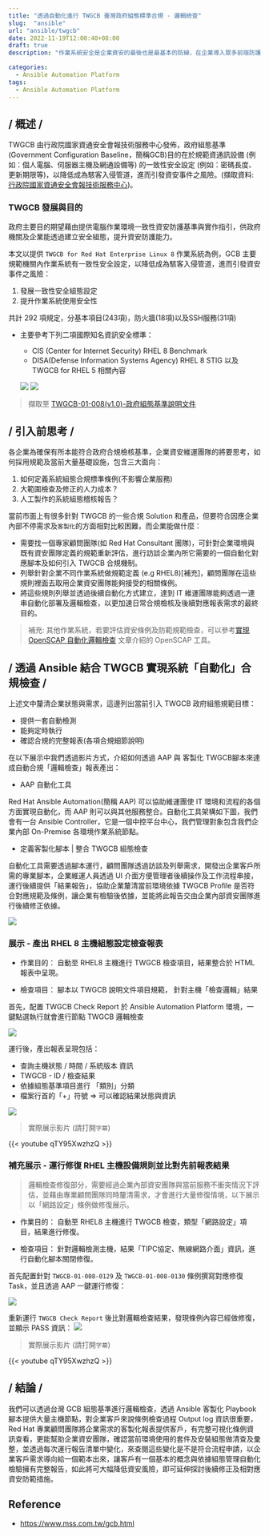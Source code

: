 ```yaml
---
title: "透過自動化進行 TWGCB 臺灣政府組態標準合規 - 邏輯檢查"
slug:  "ansible"
url: "ansible/twgcb"
date: 2022-11-19T12:00:40+08:00
draft: true
description: "作業系統安全是企業資安的最後也是最基本的防線，在企業導入眾多前端防護與強化系統後，政府資安稽核開始要求 IT 強化基礎架構的安全性。本文章將介紹如何將原有基礎設施環境各孤島系統，快速整合定義符合企業文化的「TWGCB-組態管理標準化」方法，並透過自動化工具 Ansible 降低維運成本，並建立例行作業使自動化管理企業環境及未來多元應用。"

categories:
  - Ansible Automation Platform
tags:
  - Ansible Automation Platform
---
```

## / 概述 /

TWGCB 由行政院國家資通安全會報技術服務中心發佈，政府組態基準(Government Configuration Baseline，簡稱GCB)目的在於規範資通訊設備 (例如：個人電腦、伺服器主機及網通設備等) 的一致性安全設定 (例如：密碼長度、更新期限等)，以降低成為駭客入侵管道，進而引發資安事件之風險。(擷取資料: [行政院國家資通安全會報技術服務中心](https://www.nccst.nat.gov.tw/GCB))。

### TWGCB 發展與目的

政府主要目的期望藉由提供電腦作業環境一致性資安防護基準與實作指引，供政府機關及企業能透過建立安全組態，提升資安防護能力。

本文以提供 `TWGCB for Red Hat Enterprise Linux 8` 作業系統為例，GCB 主要規範機關內作業系統有一致性安全設定，以降低成為駭客入侵管道，進而引發資安事件之風險：

1. 發展一致性安全組態設定
2. 提升作業系統使用安全性

共計 292 項規定，分基本項目(243項)，防火牆(18項)以及SSH服務(31項)
  - 主要參考下列二項國際知名資訊安全標準：
      - CIS (Center for Internet Security) RHEL 8 Benchmark
      - DISA(Defense Information Systems Agency) RHEL 8 STIG 以及 TWGCB for RHEL 5 相關內容
      
    ![](img/01.png) ![](img/02.png)

> 擷取至 [TWGCB-01-008(v1.0)-政府組態基準說明文件](https://download.nccst.nat.gov.tw/attachfilegcb/TWGCB-01-008_Red%20Hat%20Enterprise%20Linux%208%E6%94%BF%E5%BA%9C%E7%B5%84%E6%85%8B%E5%9F%BA%E6%BA%96%E8%AA%AA%E6%98%8E%E6%96%87%E4%BB%B6v1.0_1100924.pdf)


## / 引入前思考 /

各企業為確保有所本能符合政府合規檢核基準，企業資安維運團隊的將要思考，如何採用規範及當前大量基礎設施，包含三大面向：

1. 如何定義系統組態合規標準條例(不影響企業服務) 
2. 大範圍檢查及修正的人力成本？ 
3. 人工製作的系統組態稽核報告？

當前市面上有很多針對 TWGCB 的一些合規 Solution 和產品，但要符合因應企業內部不停需求及`客製化`的方面相對比較困難，而企業能做什麼：
- 需要找一個專家顧問團隊(如 Red Hat Consultant 團隊)，可針對企業環境與既有資安團隊定義的規範重新評估，進行訪談企業內所它需要的一個自動化對應腳本及如何引入 TWGCB 合規機制。
- 列舉針對企業不同作業系統做規範定義 (e.g RHEL8)[補充]，顧問團隊在這些規則裡面去取用企業資安團隊能夠接受的相關條例。
- 將這些規則列舉並透過後續自動化方式建立，達到 IT 維運團隊能夠透過一連串自動化部署及邏輯檢查，以更加速日常合規檢核及後續對應報表需求的最終目的。


> 補充: 其他作業系統，若要評估資安條例及防範規範檢查，可以參考[實現 OpenSCAP 自動化邏輯檢查](https://blog.yylin.io/ansible/openscap/) 文章介紹的 OpenSCAP 工具。


## / 透過 Ansible 結合 TWGCB 實現系統「自動化」合規檢查 /

上述文中釐清企業狀態與需求，這邊列出當前引入 TWGCB 政府組態規範目標：
- 提供一套自動檢測
- 能夠定時執行
- 確認合規的完整報表(各項合規細節說明)

在以下展示中我們透過影片方式，介紹如何透過 AAP 與 客製化 TWGCB腳本來達成自動合規「邏輯檢查」報表產出：

- AAP 自動化工具 

Red Hat Ansible Automation(簡稱 AAP) 可以協助維運團使 IT 環境和流程的各個方面實現自動化，而 AAP 則可以與其他服務整合。自動化工具架構如下圖，我們會有一台 Ansible Controller，它是一個中控平台中心，我們管理對象包含我們企業內部 On-Premise 各環境作業系統節點。 

- 定義客製化腳本 | 整合 TWGCB 組態檢查

自動化工具需要透過腳本運行，顧問團隊透過訪談及列舉需求，開發出企業客戶所需的專業腳本，企業維運人員透過 UI 介面方便管理者後續操作及工作流程串接，運行後續提供「結果報告」，協助企業釐清當前環境依據 TWGCB Profile 是否符合對應規範及條例，讓企業有檢驗後依據，並能將此報告交由企業內部資安團隊進行後續修正依據。

![](img/03.png)

### 展示 - 產出 RHEL 8 主機組態設定檢查報表


- 作業目的：
自動至 RHEL8 主機進行 TWGCB 檢查項目，結果整合於 HTML 報表中呈現。

- 檢查項目：
腳本以 TWGCB 說明文件項目規範， 針對主機「檢查邏輯」結果


首先，配置 TWGCB Check Report 於 Ansible Automation Platform 環境，一鍵點選執行就會進行節點 TWGCB 邏輯檢查

![](img/04.png)

運行後，產出報表呈現包括：
  - 查詢主機狀態 / 時間 / 系統版本 資訊
  - TWGCB - ID / 檢查結果 
  - 依據組態基準項目進行 「類別」分類
  - 檔案行首的「+」符號 => 可以確認結果狀態與資訊

![](img/05.png)

> 實際展示影片 (請打開`字幕`)

{{< youtube qTY95XwzhzQ >}}


### 補充展示 - 運行修復 RHEL 主機設備規則並比對先前報表結果

> 邏輯檢查修復部分，需要經過企業內部資安團隊與當前服務不衝突情況下評估，並藉由專業顧問團隊同時釐清需求，才會進行大量修復情境，以下展示以「網路設定」條例做修復展示。

- 作業目的：
自動至 RHEL8 主機進行 TWGCB 檢查，類型「網路設定」項目，結果進行修復。

- 檢查項目：
針對邏輯檢測主機，結果「TIPC協定、無線網路介面」資訊，進行自動化腳本關閉修復。

首先配置針對 `TWGCB-01-008-0129` 及 `TWGCB-01-008-0130` 條例撰寫對應修復 Task，並且透過 AAP 一鍵運行修復：

![](img/06.png)

重新運行 `TWGCB Check Report` 後比對邏輯檢查結果，發現條例內容已經做修復，並顯示 PASS 資訊：
![](img/07.png)

> 實際展示影片 (請打開`字幕`)

{{< youtube qTY95XwzhzQ >}}

## / 結論 /

我們可以透過台灣 GCB 組態基準進行邏輯檢查，透過 Ansible 客製化 Playbook 腳本提供大量主機節點，對企業客戶來說條例檢查過程 Output log 資訊很重要，Red Hat 專業顧問團隊將企業需求的客製化報表提供客戶，有完整可視化條例資訊查看，更能幫助企業資安團隊，確認當前環境使用的套件及安裝組態做清查及彙整，並透過每次運行報告清單中變化，來查閱這些變化是不是符合流程申請，以企業客戶需求導向給一個範本出來，讓客戶有一個基本的概念與依據組態管理自動化檢驗擁有完整報告，如此將可大幅降低資安風險，即可延伸探討後續修正及相對應資安防範措施。


## Reference 
- https://www.mss.com.tw/gcb.html

